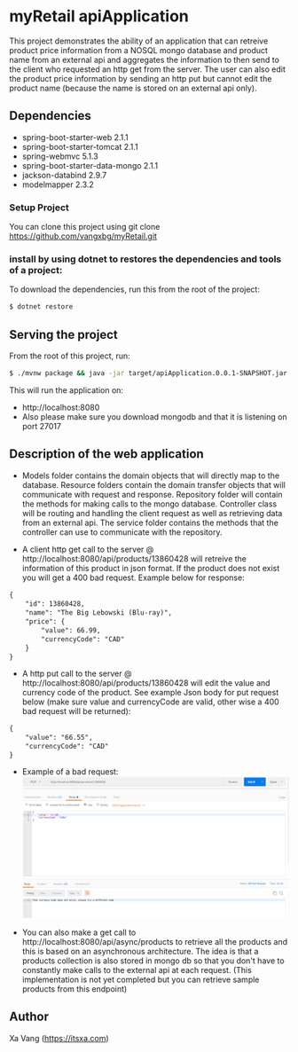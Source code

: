 # myRetail apiApplication

This project demonstrates the ability of an application that can retreive product price information from a NOSQL mongo database and product name from an external api and aggregates the information to then send to the client who requested an http get from the server.  The user can also edit the product price information by sending an http put but cannot edit the product name (because the name is stored on an external api only).

## Dependencies

* spring-boot-starter-web 2.1.1
* spring-boot-starter-tomcat 2.1.1
* spring-webmvc 5.1.3
* spring-boot-starter-data-mongo 2.1.1
* jackson-databind 2.9.7
* modelmapper 2.3.2

### Setup Project
You can clone this project using git clone https://github.com/vangxbg/myRetail.git

### install by using dotnet to restores the dependencies and tools of a project:

To download the dependencies, run this from the root of the project:

```bash
$ dotnet restore
```

## Serving the project

From the root of this project, run:

```bash
$ ./mvnw package && java -jar target/apiApplication.0.0.1-SNAPSHOT.jar
```

This will run the application on:

* http://localhost:8080
* Also please make sure you download mongodb and that it is listening on port 27017

## Description of the web application

* Models folder contains the domain objects that will directly map to the database.  Resource folders contain the domain transfer objects that will communicate with request and response.  Repository folder will contain the methods for making calls to the mongo database.  Controller class will be routing and handling the client request as well as retrieving data from an external api.  The service folder contains the methods that the controller can use to communicate with the repository.

* A client http get call to the server @ http://localhost:8080/api/products/13860428 will retreive the information of this product in json format.  If the product does not exist you will get a 400 bad request.  Example below for response:
```
{
    "id": 13860428,
    "name": "The Big Lebowski (Blu-ray)",
    "price": {
        "value": 66.99,
        "currencyCode": "CAD"
    }
}
```
* A http put call to the server @ http://localhost:8080/api/products/13860428 will edit the value and currency code of the product.  See example Json body for put request below (make sure value and currencyCode are valid, other wise a 400 bad request will be returned):
```
{
	"value": "66.55",
	"currencyCode": "CAD"
}
```
* Example of a bad request:
![alt text](https://github.com/vangxbg/myRetail/blob/master/putRequest.png)<br>

* You can also make a get call to http://localhost:8080/api/async/products to retrieve all the products and this is based on an asynchronous architecture.  The idea is that a products collection is also stored in mongo db so that you don't have to constantly make calls to the external api at each request.  (This implementation is not yet completed but you can retrieve sample products from this endpoint)


## Author

Xa Vang (https://itsxa.com)
